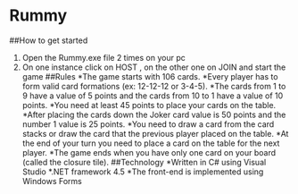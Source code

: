 # Rummy
##How to get started
1. Open the Rummy.exe file 2 times on your pc
2. On one instance click on HOST , on the other one on JOIN and start the game
##Rules
*The game starts with 106 cards.
*Every player has to form valid card formations (ex: 12-12-12 or 3-4-5).
*The cards from 1 to 9 have a value of 5 points and the cards from 10 to 1 have a value of 10 points. 
*You need at least 45 points to place your cards on the table.
*After placing the cards down the Joker card value is 50 points and the number 1 value is 25 points.
*You need to draw a card from the card stacks or draw the card that the previous player placed on the table.
*At the end of your turn you need to place a card on the table for the next player.
*The game ends when you have only one card on your board (called the closure tile).
##Technology
*Written in C# using Visual Studio
*.NET framework 4.5
*The front-end is implemented using Windows Forms